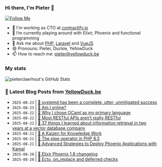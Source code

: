 ### Hi there, I'm Pieter 👋  
[![Follow Me](https://img.shields.io/github/followers/pieterclaerhout?label=Follow&style=social)](https://github.com/pieterclaerhout)

- 🏢 I'm working as CTO at [contractify.io](https://contractify.io)
- 🌱 I’m currently playing around with Elixir, Phoenix and functional programming
- 💬 Ask me about [PHP](https://php.net), [Laravel](http://laravel.com) and [VueJS](https://vuejs.org)
- 😄 Pronouns: Pieter, Duckie, YellowDuck
- 📫 How to reach me: pieter@yellowduck.be

### My stats

![pieterclaerhout's GitHub Stats](https://github-readme-stats.vercel.app/api?username=pieterclaerhout&show_icons=true&count_private=true&line_height=40)

### 📩 Latest Blog Posts from [YellowDuck.be](https://www.yellowduck.be/)
<!-- BLOG-POST-LIST:START -->
- `2025-08-23` | [🔗 systemd has been a complete, utter, unmitigated success](https://www.yellowduck.be/posts/systemd-has-been-a-complete-utter-unmitigated-success)  
- `2025-08-23` | [🔗 Am I online?](https://www.yellowduck.be/posts/am-i-online)  
- `2025-08-22` | [🔗 Why I chose OCaml as my primary language](https://www.yellowduck.be/posts/why-i-chose-ocaml-as-my-primary-language)  
- `2025-08-22` | [🔗 Most RESTful APIs aren’t really RESTful](https://www.yellowduck.be/posts/most-restful-apis-arent-really-restful)  
- `2025-08-22` | [🔗 37 things I learned about information retrieval in two years at a vector database company](https://www.yellowduck.be/posts/37-things-i-learned-about-information-retrieval-in-two-years-at-a-vector-database-company)  
- `2025-08-21` | [🔗 A Kaizen for Knowledge Work](https://www.yellowduck.be/posts/a-kaizen-for-knowledge-work)  
- `2025-08-21` | [🔗 The pipe operator in PHP 8.5](https://www.yellowduck.be/posts/the-pipe-operator-in-php-8-5)  
- `2025-08-21` | [🔗 Advanced Strategies to Deploy Phoenix Applications with Kamal](https://www.yellowduck.be/posts/advanced-strategies-to-deploy-phoenix-applications-with-kamal)  
- `2025-08-20` | [🔗 Elixir Phoenix 1.8 changelog](https://www.yellowduck.be/posts/phoenix-changelog-md-at-v1-8-0-phoenixframework-phoenix)  
- `2025-08-20` | [🔗 Ecto, on_replace and deferred checks](https://www.yellowduck.be/posts/ecto-on-replace-and-deferred-checks)  

<!-- BLOG-POST-LIST:END -->
